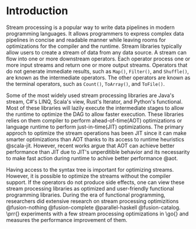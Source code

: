# Introduction

Stream processing is a popular way to write data pipelines in modern programming languages. 
It allows programmers to express complex data pipelines in concise and readable manner while 
leaving rooms for optimizations for the compiler and the runtime.
Stream libraries typically allow users to create a stream of data from any data source.
A stream can flow into one or more downstream operators.
Each operator process one or more input streams and return one or more output streams.
Operators that do not generate immediate results, such as `Map()`, `Filter()`, and `Shuffle()`, are known as the intermediate operators.
The other operators are known as the terminal operators, such as `Count()`, `ToArray()`, and `ToFile()`.

Some of the most widely used stream processing libraries are Java's stream, C#'s LINQ, Scala's view, Rust's Iterator, and Python's functional.
Most of these libraries will lazily execute the intermediate stages to allow the runtime to optimize the DAG to allow faster execution.
These libraries relies on them compiler to perform ahead-of-time(AOT) optimizations or language runtime to perform just-in-time(JIT) optimizations.
The primary approch to optimize the stream operations has been JIT since it can make smarter optimizations than AOT thanks to its access to runtime heuristics @scala-jit.
However, recent works argue that AOT can achieve better performance than JIT due to JIT's unperditible behavior and its necessarity to make fast 
action during runtime to achive better performance @aot.

Having access to the syntax tree is important for optimizing streams. However, it is possible to optimize the streams without the compiler support.
If the operators do not produce side effects, one can view these stream processing libraries as optimized and user-friendly functional programming libraries.
During the era of functional programming, researchers did extensive research on stream processing optimizitions @fusion-nothing @fusion-complete @parallel-haskell @fusion-catalog. 
\prr{} experiments with a few stream processing optimizations in \go{} and measures the performance improvement of them.

